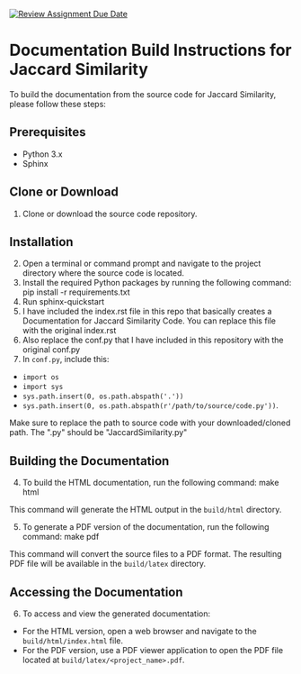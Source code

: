 [![Review Assignment Due Date](https://classroom.github.com/assets/deadline-readme-button-24ddc0f5d75046c5622901739e7c5dd533143b0c8e959d652212380cedb1ea36.svg)](https://classroom.github.com/a/mg3BZFzD)
# Documentation Build Instructions for Jaccard Similarity

To build the documentation from the source code for Jaccard Similarity, please follow these steps:

## Prerequisites
- Python 3.x
- Sphinx

## Clone or Download
1. Clone or download the source code repository.

## Installation
2. Open a terminal or command prompt and navigate to the project directory where the source code is located.
3. Install the required Python packages by running the following command: pip install -r requirements.txt
4. Run sphinx-quickstart
5. I have included the index.rst file in this repo that basically creates a Documentation for Jaccard Similarity Code. You can replace this file with the original index.rst
6. Also replace the conf.py that I have included in this repository with the original conf.py
7. In `conf.py`, include this:  

  - `import os`
  - `import sys`
  - `sys.path.insert(0, os.path.abspath('.'))`
  - `sys.path.insert(0, os.path.abspath(r'/path/to/source/code.py'))`. 
  
  Make sure to replace the path to source code with your downloaded/cloned path. The ".py" should be "JaccardSimilarity.py"

## Building the Documentation
4. To build the HTML documentation, run the following command: make html

This command will generate the HTML output in the `build/html` directory.

5. To generate a PDF version of the documentation, run the following command: make pdf

This command will convert the source files to a PDF format. The resulting PDF file will be available in the `build/latex` directory.

## Accessing the Documentation
6. To access and view the generated documentation:
- For the HTML version, open a web browser and navigate to the `build/html/index.html` file.
- For the PDF version, use a PDF viewer application to open the PDF file located at `build/latex/<project_name>.pdf`.




